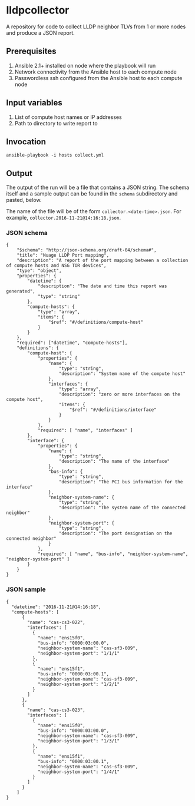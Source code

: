 # lldpcollector

A repository for code to collect LLDP neighbor TLVs from 1 or more nodes and produce a JSON report.

## Prerequisites
1. Ansible 2.1+ installed on node where the playbook will run
2. Network connectivity from the Ansible host to each compute node
3. Passwordless ssh configured from the Ansible host to each compute node

## Input variables

1. List of compute host names or IP addresses
2. Path to directory to write report to

## Invocation

`ansible-playbook -i hosts collect.yml`

## Output

The output of the run will be a file that contains a JSON string. The schema itself and a sample output can be found in the `schema` subdirectory and pasted, below.

The name of the file will be of the form `collector.<date-time>.json`. For example, `collector.2016-11-21@14:16:18.json`.

### JSON schema

```
{
    "$schema": "http://json-schema.org/draft-04/schema#",
    "title": "Nuage LLDP Port mapping",
    "description": "A report of the port mapping between a collection of compute hosts and NSG TOR devices",
    "type": "object",
    "properties": {
        "datetime": {
            "description": "The date and time this report was generated",
            "type": "string"
        },
        "compute-hosts": {
            "type": "array",
            "items": {
                "$ref": "#/definitions/compute-host"
            }
        }
    },
    "required": ["datetime", "compute-hosts"],
    "definitions": {
        "compute-host": {
            "properties": {
                "name": {
                    "type": "string",
                    "description": "System name of the compute host"
                },
                "interfaces": {
                    "type": "array",
                    "description": "zero or more interfaces on the compute host",
                    "items": {
                        "$ref": "#/definitions/interface"
                    }
                }
            },
            "required": [ "name", "interfaces" ]
        },
        "interface": {
            "properties": {
                "name": {
                    "type": "string",
                    "description": "The name of the interface"
                },
                "bus-info": {
                    "type": "string",
                    "description": "The PCI bus information for the interface"
                },
                "neighbor-system-name": {
                    "type": "string",
                    "description": "The system name of the connected neighbor"
                },
                "neighbor-system-port": {
                    "type": "string",
                    "description": "The port designation on the connected neighbor"
                }
            },
            "required": [ "name", "bus-info", "neighbor-system-name", "neighbor-system-port" ]
        }
    }
}
```

### JSON sample

```
{
  "datetime": "2016-11-21@14:16:18",
  "compute-hosts": [
      {
        "name": "cas-cs3-022",
        "interfaces": [
          {
            "name": "ens15f0",
            "bus-info": "0000:03:00.0",
            "neighbor-system-name": "cas-sf3-009",
            "neighbor-system-port": "1/1/1"
          },
          {
            "name": "ens15f1",
            "bus-info": "0000:03:00.1",
            "neighbor-system-name": "cas-sf3-009",
            "neighbor-system-port": "1/2/1"
          }
        ]
      },
      {
        "name": "cas-cs3-023",
        "interfaces": [
          {
            "name": "ens15f0",
            "bus-info": "0000:03:00.0",
            "neighbor-system-name": "cas-sf3-009",
            "neighbor-system-port": "1/3/1"
          },
          {
            "name": "ens15f1",
            "bus-info": "0000:03:00.1",
            "neighbor-system-name": "cas-sf3-009",
            "neighbor-system-port": "1/4/1"
          }
        ]
      }
    ]
}
```
